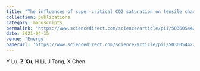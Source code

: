 ```yaml
---
title: "The influences of super-critical CO2 saturation on tensile characteristics and failure modes of shales"
collection: publications
category: manuscripts
permalink: "https://www.sciencedirect.com/science/article/pii/S0360544221000736"
date: 2021-04-15
venue: 'Energy'
paperurl: 'https://www.sciencedirect.com/science/article/pii/S0360544221000736'
---
```

Y Lu, **Z Xu**, H Li, J Tang, X Chen
